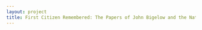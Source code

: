```yaml
--- 
layout: project 
title: First Citizen Remembered: The Papers of John Bigelow and the Nation at Home and Abroad, 1833-1911
---
```



